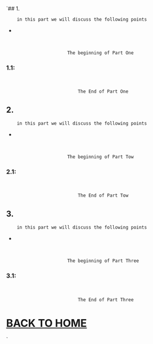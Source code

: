 `## 1.

        in this part we will discuss the following points

*

<br/>

                           The beginning of Part One

### 1.1:

<br/>

    
                               The End of Part One

## 2.

        in this part we will discuss the following points

*

<br/>

                           The beginning of Part Tow

### 2.1:

<br/>

    
                               The End of Part Tow

## 3.

        in this part we will discuss the following points

*

<br/>

                           The beginning of Part Three

### 3.1:

<br/>

    
                               The End of Part Three

# [BACK TO HOME](https://jehadabuawwad.github.io/reading-notes)
`